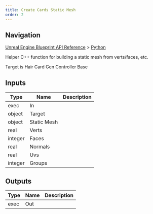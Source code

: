 ```yaml
---
title: Create Cards Static Mesh
order: 2
---
```

## Navigation

[Unreal Engine Blueprint API Reference](https://dev.epicgames.com/documentation/en-us/unreal-engine/BlueprintAPI) > [Python](https://dev.epicgames.com/documentation/en-us/unreal-engine/BlueprintAPI/Python)

Helper C++ function for building a static mesh from verts/faces, etc.

Target is Hair Card Gen Controller Base

## Inputs

| Type | Name | Description |
| --- | --- | --- |
| exec | In |  |
| object | Target |  |
| object | Static Mesh |  |
| real | Verts |  |
| integer | Faces |  |
| real | Normals |  |
| real | Uvs |  |
| integer | Groups |  |

## Outputs

| Type | Name | Description |
| --- | --- | --- |
| exec | Out |  |
